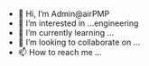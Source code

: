 - 👋 Hi, I’m Admin@airPMP
- 👀 I’m interested in ...engineering 
- 🌱 I’m currently learning ...
- 💞️ I’m looking to collaborate on ...
- 📫 How to reach me ...

<!---
airPMP/airPMP is a ✨ special ✨ repository because its `README.md` (this file) appears on your GitHub profile.
You can click the Preview link to take a look at your changes.
--->
